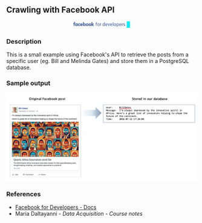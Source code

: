 ## Crawling with Facebook API

<p align="center">
	<img src="https://github.com/jaimeps/facebook-api-db/blob/master/images/fb_logo.png" width="150">
</p>

### Description

This is a small example using Facebook's API to retrieve the posts from a specific user (eg. Bill and Melinda Gates) and store them in a PostgreSQL database.

### Sample output
<img src="https://github.com/jaimeps/facebook-api-db/blob/master/images/example.png">

### References
- [Facebook for Developers - Docs](https://developers.facebook.com/docs/)
- Maria Daltayanni - *Data Acquisition - Course notes*